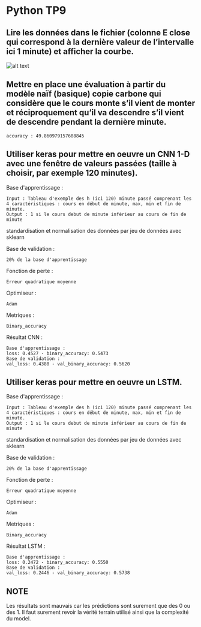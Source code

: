 # Python TP9

## Lire les données dans le fichier (colonne E close qui correspond à la dernière valeur de l’intervalle ici 1 minute) et afficher la courbe.

![alt text](pic/myplot.png)

## Mettre en place une évaluation à partir du modèle naïf (basique) copie carbone qui considère que le cours monte s’il vient de monter et réciproquement qu’il va descendre s’il vient de descendre pendant la dernière minute.

    accuracy : 49.860979157608845
    
## Utiliser keras pour mettre en oeuvre un CNN 1-D avec une fenêtre de valeurs passées (taille à choisir, par exemple 120 minutes).

Base d'apprentissage :

    Input : Tableau d'exemple des h (ici 120) minute passé comprenant les 4 caractéristiques : cours en début de minute, max, min et fin de minute.
    Output : 1 si le cours debut de minute inférieur au cours de fin de minute

standardisation et normalisation des données par jeu de données avec sklearn

Base de validation :

    20% de la base d'apprentissage

Fonction de perte :

    Erreur quadratique moyenne

Optimiseur :

    Adam

Metriques :

    Binary_accuracy

Résultat CNN :

    Base d'apprentissage :
    loss: 0.4527 - binary_accuracy: 0.5473 
    Base de validation :
    val_loss: 0.4380 - val_binary_accuracy: 0.5620

## Utiliser keras pour mettre en oeuvre un LSTM.

Base d'apprentissage :

    Input : Tableau d'exemple des h (ici 120) minute passé comprenant les 4 caractéristiques : cours en début de minute, max, min et fin de minute.
    Output : 1 si le cours debut de minute inférieur au cours de fin de minute

standardisation et normalisation des données par jeu de données avec sklearn

Base de validation :

    20% de la base d'apprentissage

Fonction de perte :

    Erreur quadratique moyenne

Optimiseur :

    Adam

Metriques :

    Binary_accuracy

Résultat LSTM :

    Base d'apprentissage :
    loss: 0.2472 - binary_accuracy: 0.5550 
    Base de validation :
    val_loss: 0.2446 - val_binary_accuracy: 0.5738
    
## NOTE

Les résultats sont mauvais car les prédictions sont surement que des 0 ou des 1.
Il faut surement revoir la vérité terrain utilisé ainsi que la complexité du model.